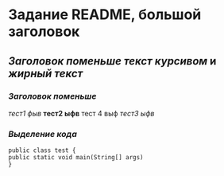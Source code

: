 # Задание README, большой заголовок
## *Заголовок поменьше* _текст курсивом_ и *жирный текст*
### *Заголовок поменьше*
*тест1 фыв*
**тест2 ыфв**
тест 4 выф
_тест3 ыфв_
### _Выделение кода_
```
public class test {
public static void main(String[] args)
}
```